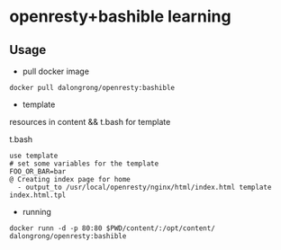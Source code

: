 # openresty+bashible learning

## Usage

* pull docker image

```code
docker pull dalongrong/openresty:bashible
```

* template

resources in content && t.bash for template 

t.bash

```code
use template
# set some variables for the template
FOO_OR_BAR=bar
@ Creating index page for home
  - output_to /usr/local/openresty/nginx/html/index.html template index.html.tpl
```

* running

```code
docker runn -d -p 80:80 $PWD/content/:/opt/content/ dalongrong/openresty:bashible
```

